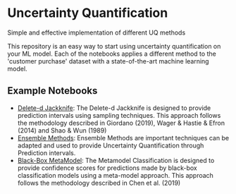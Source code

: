 # Uncertainty Quantification
Simple and effective implementation of different UQ methods

This repository is an easy way to start using uncertainty quantification on your ML model. Each of the notebooks applies a different method to the 'customer purchase' dataset with a state-of-the-art machine learning model.

## Example Notebooks
- [Delete-d Jackknife](./notebooks/Delete-d_Jackknife.ipynb): The Delete-d Jackknife is designed to provide prediction intervals using sampling techniques. This approach follows the methodology described in Giordano (2019), Wager & Hastie & Efron (2014) and Shao & Wun (1989)
- [Ensemble Methods](./notebooks/EnsembleMethods.ipynb): Ensemble Methods are important techniques can be adapted and used to provide Uncertainty Quantification through Prediction intervals.
- [Black-Box MetaModel](./notebooks/BB_MetaModel.ipynb): The Metamodel Classification is designed to provide confidence scores for predictions made by black-box classification models using a meta-model approach. This approach follows the methodology described in Chen et al. (2019)

